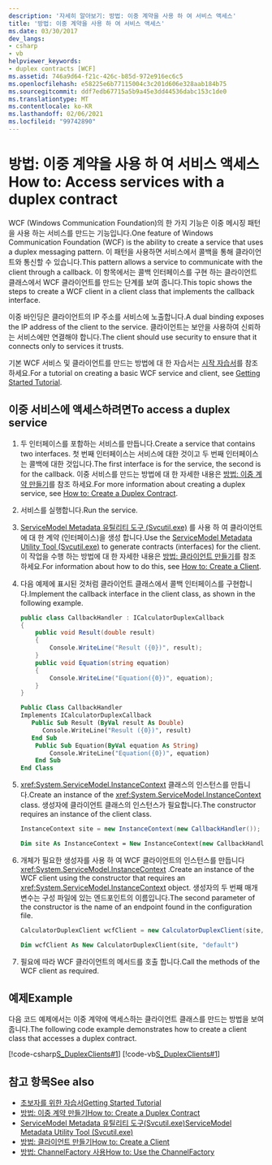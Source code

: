 ```yaml
---
description: '자세히 알아보기: 방법: 이중 계약을 사용 하 여 서비스 액세스'
title: '방법: 이중 계약을 사용 하 여 서비스 액세스'
ms.date: 03/30/2017
dev_langs:
- csharp
- vb
helpviewer_keywords:
- duplex contracts [WCF]
ms.assetid: 746a9d64-f21c-426c-b85d-972e916ec6c5
ms.openlocfilehash: e58225e6b77115004c3c201d606e328aab184b75
ms.sourcegitcommit: ddf7edb67715a5b9a45e3dd44536dabc153c1de0
ms.translationtype: MT
ms.contentlocale: ko-KR
ms.lasthandoff: 02/06/2021
ms.locfileid: "99742890"
---
```

# <a name="how-to-access-services-with-a-duplex-contract"></a><span data-ttu-id="bf3e4-103">방법: 이중 계약을 사용 하 여 서비스 액세스</span><span class="sxs-lookup"><span data-stu-id="bf3e4-103">How to: Access services with a duplex contract</span></span>

<span data-ttu-id="bf3e4-104">WCF (Windows Communication Foundation)의 한 가지 기능은 이중 메시징 패턴을 사용 하는 서비스를 만드는 기능입니다.</span><span class="sxs-lookup"><span data-stu-id="bf3e4-104">One feature of Windows Communication Foundation (WCF) is the ability to create a service that uses a duplex messaging pattern.</span></span> <span data-ttu-id="bf3e4-105">이 패턴을 사용하면 서비스에서 콜백을 통해 클라이언트와 통신할 수 있습니다.</span><span class="sxs-lookup"><span data-stu-id="bf3e4-105">This pattern allows a service to communicate with the client through a callback.</span></span> <span data-ttu-id="bf3e4-106">이 항목에서는 콜백 인터페이스를 구현 하는 클라이언트 클래스에서 WCF 클라이언트를 만드는 단계를 보여 줍니다.</span><span class="sxs-lookup"><span data-stu-id="bf3e4-106">This topic shows the steps to create a WCF client in a client class that implements the callback interface.</span></span>

<span data-ttu-id="bf3e4-107">이중 바인딩은 클라이언트의 IP 주소를 서비스에 노출합니다.</span><span class="sxs-lookup"><span data-stu-id="bf3e4-107">A dual binding exposes the IP address of the client to the service.</span></span> <span data-ttu-id="bf3e4-108">클라이언트는 보안을 사용하여 신뢰하는 서비스에만 연결해야 합니다.</span><span class="sxs-lookup"><span data-stu-id="bf3e4-108">The client should use security to ensure that it connects only to services it trusts.</span></span>

<span data-ttu-id="bf3e4-109">기본 WCF 서비스 및 클라이언트를 만드는 방법에 대 한 자습서는 [시작 자습서](../getting-started-tutorial.md)를 참조 하세요.</span><span class="sxs-lookup"><span data-stu-id="bf3e4-109">For a tutorial on creating a basic WCF service and client, see [Getting Started Tutorial](../getting-started-tutorial.md).</span></span>

## <a name="to-access-a-duplex-service"></a><span data-ttu-id="bf3e4-110">이중 서비스에 액세스하려면</span><span class="sxs-lookup"><span data-stu-id="bf3e4-110">To access a duplex service</span></span>

1. <span data-ttu-id="bf3e4-111">두 인터페이스를 포함하는 서비스를 만듭니다.</span><span class="sxs-lookup"><span data-stu-id="bf3e4-111">Create a service that contains two interfaces.</span></span> <span data-ttu-id="bf3e4-112">첫 번째 인터페이스는 서비스에 대한 것이고 두 번째 인터페이스는 콜백에 대한 것입니다.</span><span class="sxs-lookup"><span data-stu-id="bf3e4-112">The first interface is for the service, the second is for the callback.</span></span> <span data-ttu-id="bf3e4-113">이중 서비스를 만드는 방법에 대 한 자세한 내용은 [방법: 이중 계약 만들기](how-to-create-a-duplex-contract.md)를 참조 하세요.</span><span class="sxs-lookup"><span data-stu-id="bf3e4-113">For more information about creating a duplex service, see [How to: Create a Duplex Contract](how-to-create-a-duplex-contract.md).</span></span>

2. <span data-ttu-id="bf3e4-114">서비스를 실행합니다.</span><span class="sxs-lookup"><span data-stu-id="bf3e4-114">Run the service.</span></span>

3. <span data-ttu-id="bf3e4-115">[ServiceModel Metadata 유틸리티 도구 (Svcutil.exe)](../servicemodel-metadata-utility-tool-svcutil-exe.md) 를 사용 하 여 클라이언트에 대 한 계약 (인터페이스)을 생성 합니다.</span><span class="sxs-lookup"><span data-stu-id="bf3e4-115">Use the [ServiceModel Metadata Utility Tool (Svcutil.exe)](../servicemodel-metadata-utility-tool-svcutil-exe.md) to generate contracts (interfaces) for the client.</span></span> <span data-ttu-id="bf3e4-116">이 작업을 수행 하는 방법에 대 한 자세한 내용은  [방법: 클라이언트 만들기](../how-to-create-a-wcf-client.md)를 참조 하세요.</span><span class="sxs-lookup"><span data-stu-id="bf3e4-116">For information about how to do this, see  [How to: Create a Client](../how-to-create-a-wcf-client.md).</span></span>

4. <span data-ttu-id="bf3e4-117">다음 예제에 표시된 것처럼 클라이언트 클래스에서 콜백 인터페이스를 구현합니다.</span><span class="sxs-lookup"><span data-stu-id="bf3e4-117">Implement the callback interface in the client class, as shown in the following example.</span></span>

    ```csharp
    public class CallbackHandler : ICalculatorDuplexCallback
    {
        public void Result(double result)
        {
            Console.WriteLine("Result ({0})", result);
        }
        public void Equation(string equation)
        {
            Console.WriteLine("Equation({0})", equation);
        }
    }
    ```

    ```vb
    Public Class CallbackHandler
    Implements ICalculatorDuplexCallback
       Public Sub Result (ByVal result As Double)
          Console.WriteLine("Result ({0})", result)
       End Sub
        Public Sub Equation(ByVal equation As String)
            Console.WriteLine("Equation({0})", equation)
        End Sub
    End Class
    ```

5. <span data-ttu-id="bf3e4-118"><xref:System.ServiceModel.InstanceContext> 클래스의 인스턴스를 만듭니다.</span><span class="sxs-lookup"><span data-stu-id="bf3e4-118">Create an instance of the <xref:System.ServiceModel.InstanceContext> class.</span></span> <span data-ttu-id="bf3e4-119">생성자에 클라이언트 클래스의 인스턴스가 필요합니다.</span><span class="sxs-lookup"><span data-stu-id="bf3e4-119">The constructor requires an instance of the client class.</span></span>

    ```csharp
    InstanceContext site = new InstanceContext(new CallbackHandler());
    ```

    ```vb
    Dim site As InstanceContext = New InstanceContext(new CallbackHandler())
    ```

6. <span data-ttu-id="bf3e4-120">개체가 필요한 생성자를 사용 하 여 WCF 클라이언트의 인스턴스를 만듭니다 <xref:System.ServiceModel.InstanceContext> .</span><span class="sxs-lookup"><span data-stu-id="bf3e4-120">Create an instance of the WCF client using the constructor that requires an <xref:System.ServiceModel.InstanceContext> object.</span></span> <span data-ttu-id="bf3e4-121">생성자의 두 번째 매개 변수는 구성 파일에 있는 엔드포인트의 이름입니다.</span><span class="sxs-lookup"><span data-stu-id="bf3e4-121">The second parameter of the constructor is the name of an endpoint found in the configuration file.</span></span>

    ```csharp
    CalculatorDuplexClient wcfClient = new CalculatorDuplexClient(site, "default");
    ```

    ```vb
    Dim wcfClient As New CalculatorDuplexClient(site, "default")
    ```

7. <span data-ttu-id="bf3e4-122">필요에 따라 WCF 클라이언트의 메서드를 호출 합니다.</span><span class="sxs-lookup"><span data-stu-id="bf3e4-122">Call the methods of the WCF client as required.</span></span>

## <a name="example"></a><span data-ttu-id="bf3e4-123">예제</span><span class="sxs-lookup"><span data-stu-id="bf3e4-123">Example</span></span>

<span data-ttu-id="bf3e4-124">다음 코드 예제에서는 이중 계약에 액세스하는 클라이언트 클래스를 만드는 방법을 보여 줍니다.</span><span class="sxs-lookup"><span data-stu-id="bf3e4-124">The following code example demonstrates how to create a client class that accesses a duplex contract.</span></span>

[!code-csharp[S_DuplexClients#1](../../../../samples/snippets/csharp/VS_Snippets_CFX/s_duplexclients/cs/client.cs#1)]
[!code-vb[S_DuplexClients#1](../../../../samples/snippets/visualbasic/VS_Snippets_CFX/s_duplexclients/vb/client.vb#1)]

## <a name="see-also"></a><span data-ttu-id="bf3e4-125">참고 항목</span><span class="sxs-lookup"><span data-stu-id="bf3e4-125">See also</span></span>

- [<span data-ttu-id="bf3e4-126">초보자를 위한 자습서</span><span class="sxs-lookup"><span data-stu-id="bf3e4-126">Getting Started Tutorial</span></span>](../getting-started-tutorial.md)
- [<span data-ttu-id="bf3e4-127">방법: 이중 계약 만들기</span><span class="sxs-lookup"><span data-stu-id="bf3e4-127">How to: Create a Duplex Contract</span></span>](how-to-create-a-duplex-contract.md)
- [<span data-ttu-id="bf3e4-128">ServiceModel Metadata 유틸리티 도구(Svcutil.exe)</span><span class="sxs-lookup"><span data-stu-id="bf3e4-128">ServiceModel Metadata Utility Tool (Svcutil.exe)</span></span>](../servicemodel-metadata-utility-tool-svcutil-exe.md)
- [<span data-ttu-id="bf3e4-129">방법: 클라이언트 만들기</span><span class="sxs-lookup"><span data-stu-id="bf3e4-129">How to: Create a Client</span></span>](../how-to-create-a-wcf-client.md)
- [<span data-ttu-id="bf3e4-130">방법: ChannelFactory 사용</span><span class="sxs-lookup"><span data-stu-id="bf3e4-130">How to: Use the ChannelFactory</span></span>](how-to-use-the-channelfactory.md)

